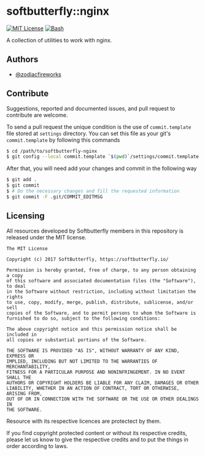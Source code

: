 # softbutterfly::nginx

<!-- [![Preview](./banner.png)][1] -->
[![MIT License][2]][1] [![Bash][3]][1]

A collection of utilities to work with nginx.

## Authors

* [@zodiacfireworks](https://github.com/zodiacfireworks)

## Contribute

Suggestions, reported and documented issues, and pull request to contribute
are welcome.

To send a pull request the unique condition is the use of ``commit.template``
file stored at ``settings`` directory. You can set this file as your git's
``commit.template`` by following this commands

```bash
$ cd /path/to/softbutterfly-nginx
$ git config --local commit.template `$(pwd)`/settings/commit.template
```

After that, you will need add your changes and commit in the following way

```bash
$ git add .
$ git commit
$ # Do the necessary changes and fill the requested information
$ git commit -F .git/COMMIT_EDITMSG
```

## Licensing

All resources developed by Softbutterfly members in this repository is released under the MIT license.

```
The MIT License

Copyright (c) 2017 SoftButterfly, https://softbutterfly.io/

Permission is hereby granted, free of charge, to any person obtaining a copy
of this software and associated documentation files (the "Software"), to deal
in the Software without restriction, including without limitation the rights
to use, copy, modify, merge, publish, distribute, sublicense, and/or sell
copies of the Software, and to permit persons to whom the Software is
furnished to do so, subject to the following conditions:

The above copyright notice and this permission notice shall be included in
all copies or substantial portions of the Software.

THE SOFTWARE IS PROVIDED "AS IS", WITHOUT WARRANTY OF ANY KIND, EXPRESS OR
IMPLIED, INCLUDING BUT NOT LIMITED TO THE WARRANTIES OF MERCHANTABILITY,
FITNESS FOR A PARTICULAR PURPOSE AND NONINFRINGEMENT. IN NO EVENT SHALL THE
AUTHORS OR COPYRIGHT HOLDERS BE LIABLE FOR ANY CLAIM, DAMAGES OR OTHER
LIABILITY, WHETHER IN AN ACTION OF CONTRACT, TORT OR OTHERWISE, ARISING FROM,
OUT OF OR IN CONNECTION WITH THE SOFTWARE OR THE USE OR OTHER DEALINGS IN
THE SOFTWARE.
```

Resource with its respective licences are protectect by them.

If you find copyright protected content or without its respective credits,
please let us know to give the respective credits and to put the things in
order according to laws.


[1]: https://github.com/softbutterfly/softbutterfly-nginx
[2]: https://img.shields.io/badge/License-MIT-blue.svg?maxAge=2592000&style=flat-square
[3]: https://img.shields.io/badge/Language-Bash-lightgrey.svg?maxAge=2592000&style=flat-square
